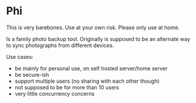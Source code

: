# Phi

This is very barebones. Use at your own risk. Please only use at home.

Is a family photo backup tool. Originally is supposed to be an
alternate way to sync photographs from different devices.

Use cases:
- be mainly for personal use, on self hosted server/home server
- be secure-ish
- support multiple users (no sharing with each other though)
- not supposed to be for more than 10 users
- very little concurrency concerns
